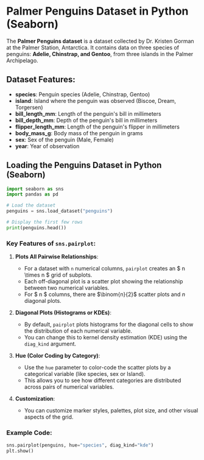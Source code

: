 # Palmer Penguins Dataset in Python (Seaborn)

The **Palmer Penguins dataset** is a dataset collected by Dr. Kristen Gorman at the Palmer Station, Antarctica. It contains data on three species of penguins: **Adelie, Chinstrap, and Gentoo**, from three islands in the Palmer Archipelago.

##  Dataset Features:
- **species**: Penguin species (Adelie, Chinstrap, Gentoo)
- **island**: Island where the penguin was observed (Biscoe, Dream, Torgersen)
- **bill_length_mm**: Length of the penguin's bill in millimeters
- **bill_depth_mm**: Depth of the penguin's bill in millimeters
- **flipper_length_mm**: Length of the penguin's flipper in millimeters
- **body_mass_g**: Body mass of the penguin in grams
- **sex**: Sex of the penguin (Male, Female)
- **year**: Year of observation

##  Loading the Penguins Dataset in Python (Seaborn)
```python
import seaborn as sns
import pandas as pd

# Load the dataset
penguins = sns.load_dataset("penguins")

# Display the first few rows
print(penguins.head())
```



### Key Features of `sns.pairplot`:

1. **Plots All Pairwise Relationships**:
   - For a dataset with `n` numerical columns, `pairplot` creates an $ n \times n $ grid of subplots.
   - Each off-diagonal plot is a scatter plot showing the relationship between two numerical variables.
   - For $ n $ columns, there are $\binom{n}{2}$ scatter plots and $n$ diagonal plots.

2. **Diagonal Plots (Histograms or KDEs)**:
   - By default, `pairplot` plots histograms for the diagonal cells to show the distribution of each numerical variable.
   - You can change this to kernel density estimation (KDE) using the `diag_kind` argument.

3. **Hue (Color Coding by Category)**:
   - Use the `hue` parameter to color-code the scatter plots by a categorical variable (like species, sex or Island).
   - This allows you to see how different categories are distributed across pairs of numerical variables.

4. **Customization**:
   - You can customize marker styles, palettes, plot size, and other visual aspects of the grid.
   
### Example Code:

```python
sns.pairplot(penguins, hue="species", diag_kind="kde")
plt.show()
